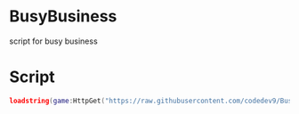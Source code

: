 # BusyBusiness
script for busy business
# Script
```lua
loadstring(game:HttpGet("https://raw.githubusercontent.com/codedev9/BusyBusiness/refs/heads/main/loader.lua"))()
```